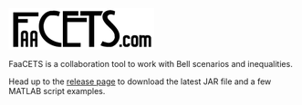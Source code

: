 ![FaaCETS logo](media/FaacetsLogo.png "FaaCETS")

FaaCETS is a collaboration tool to work with Bell scenarios and inequalities.

Head up to the [release page](https://github.com/jdbancal/faacets-matlab/releases) to download the latest JAR file and a few MATLAB script examples.

